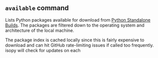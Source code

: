 ## `available` command

Lists Python packages available for download from
[Python Standalone Builds][python-build-standalone-releases]. The
packages are filtered down to the operating system and architecture of
the local machine.

The package index is cached locally since this is fairly expensive to
download and can hit GitHub rate-limiting issues if called too
frequently. isopy will check for updates on each

[issues]: https://github.com/rcook/isopy/issues
[python-build-standalone-releases]: https://github.com/indygreg/python-build-standalone/releases
